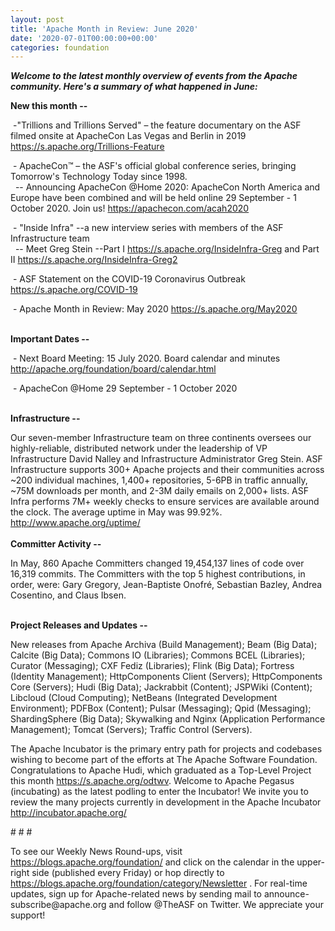 ```yaml
---
layout: post
title: 'Apache Month in Review: June 2020'
date: '2020-07-01T00:00:00+00:00'
categories: foundation
---
```

<p></p><p><i><span style="font-weight: 700;">Welcome to the latest monthly overview of events from the Apache community. Here's a summary of what happened in June:</span></i></p><p><span style="font-weight: 700;">New this month --</span></p><p><span style="font-size: 14px;">&nbsp;</span>-"Trillions and Trillions Served" – the feature documentary on the ASF filmed onsite at ApacheCon Las Vegas and Berlin in 2019 <a href="https://s.apache.org/Trillions-Feature" target="_blank">https://s.apache.org/Trillions-Feature</a> </p><p>&nbsp;- ApacheCon™&nbsp;– the ASF's official global conference series, bringing Tomorrow's Technology Today since 1998.<br>&nbsp; -- Announcing ApacheCon @Home 2020: ApacheCon North America and Europe have been combined and will be held online 29 September - 1 October 2020. Join us!&nbsp;<a href="https://apachecon.com/acah2020" target="_blank">https://apachecon.com/acah2020</a><br></p><p>&nbsp;- "Inside Infra" --a new interview series with members of the ASF Infrastructure team<br>&nbsp; -- Meet Greg Stein --Part I <a href="https://s.apache.org/InsideInfra-Greg" target="_blank">https://s.apache.org/InsideInfra-Greg</a>&nbsp;and Part II <a href="https://s.apache.org/InsideInfra-Greg2" target="_blank">https://s.apache.org/InsideInfra-Greg2</a> <br></p><p>&nbsp;- ASF Statement on the COVID-19 Coronavirus Outbreak <a href="https://s.apache.org/COVID-19" target="_blank">https://s.apache.org/COVID-19</a> <br></p><p>&nbsp;- Apache Month in Review: May 2020 <a href="https://s.apache.org/May2020" target="_blank">https://s.apache.org/May2020</a></p><p><br><span style="font-weight: 700;">Important Dates --</span></p><p>&nbsp;- Next Board Meeting: 15 July 2020. Board calendar and minutes <a href="http://apache.org/foundation/board/calendar.html" target="_blank">http://apache.org/foundation/board/calendar.html</a><a href="http://apache.org/foundation/board/calendar.html" target="_blank"></a></p><p>&nbsp;- ApacheCon @Home 29 September - 1 October 2020</p><p><br><span style="font-weight: 700;">Infrastructure --</span></p><div>Our
 seven-member Infrastructure team on three continents oversees our 
highly-reliable, distributed network under the leadership of VP 
Infrastructure David Nalley and Infrastructure Administrator Greg Stein.
 ASF Infrastructure supports 300+ Apache projects and their communities 
across ~200 individual machines, 1,400+ repositories, 5-6PB in traffic 
annually, ~75M downloads per month, and 2-3M daily emails on 2,000+ 
lists. ASF Infra performs 7M+ weekly checks to ensure services are 
available around the clock. The average uptime in May was 99.92%. <a href="http://www.apache.org/uptime/" target="_blank">http://www.apache.org/uptime/</a><b><br></b></div><div><b><br></b></div><div><b>Committer Activity --</b></div><p>In
 May, 860 Apache Committers changed 19,454,137 lines of code over 16,319
 commits. The Committers with the top 5 highest contributions, in 
order, were: Gary Gregory, Jean-Baptiste Onofré, Sebastian Bazley, Andrea Cosentino, and Claus Ibsen.<br> <br></p><p><b>Project Releases and Updates --</b></p>New releases from Apache Archiva (Build Management); Beam (Big Data); Calcite (Big Data); Commons IO (Libraries); Commons BCEL (Libraries); Curator (Messaging); CXF Fediz (Libraries); Flink (Big Data); Fortress (Identity Management); HttpComponents Client (Servers); HttpComponents Core (Servers); Hudi (Big Data); Jackrabbit (Content); JSPWiki (Content); Libcloud (Cloud Computing); NetBeans (Integrated Development Environment); PDFBox (Content); Pulsar (Messaging); Qpid (Messaging); ShardingSphere (Big Data); Skywalking and Nginx (Application Performance Management); Tomcat (Servers);&nbsp;Traffic Control (Servers).<p></p><p>The
 Apache Incubator is the primary entry path for projects and codebases 
wishing to become part of the efforts at The Apache Software Foundation.
 Congratulations to 
Apache Hudi, which graduated as a Top-Level Project this 
month <a href="https://s.apache.org/odtwv" target="_blank">https://s.apache.org/odtwv</a>. Welcome to Apache Pegasus (incubating) as the latest podling to enter the Incubator! We invite you to review 
the many projects currently in development in the Apache Incubator <a href="http://incubator.apache.org/" target="_blank">http://incubator.apache.org/</a>&nbsp; &nbsp;</p><p># # #</p><p>To see our Weekly News Round-ups, visit <a href="https://blogs.apache.org/foundation/" target="_blank">https://blogs.apache.org/foundation/</a>&nbsp;and click on the calendar in the upper-right side (published every Friday) or hop directly to <a href="https://blogs.apache.org/foundation/category/Newsletter" target="_blank">https://blogs.apache.org/foundation/category/Newsletter</a>&nbsp;.
 For real-time updates, sign up for Apache-related news by sending mail 
to announce-subscribe@apache.org and follow @TheASF on Twitter. We 
appreciate your support!</p><p></p>
